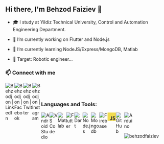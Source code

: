 ## Hi there, I'm Behzod Faiziev 👋

- 🎓 I study at Yildiz Technical University, Control and Automation Engineering Department.
- 🔭 I’m currently working on Flutter and Node.js
- 🌱 I’m currently learning NodeJS/Express/MongoDB, Matlab

- 📌 Target: Robotic engineer...

### 📫 Connect with me
[<img align="left" alt="Behzodjon | LinkedIn" width="28px" src="https://static.tildacdn.com/tild3662-3462-4466-b730-386233346239/linkedin.png" />](https://www.linkedin.com/in/behzod-faiziev/)

[<img align="left" alt="Behzodjon | Facebook" width="28px" src="https://images.vexels.com/media/users/3/137253/isolated/preview/90dd9f12fdd1eefb8c8976903944c026-facebook-icon-logo-by-vexels.png" />](https://www.facebook.com/behzod.faiziev/)

[<img align="left" alt="Behzodjon | Twitter" width="28px" src="https://assets3.insales.ru/assets/1/2236/1509564/1617713856/ft_icons_2_4.png" />](https://twitter.com/behzod_faiziev)

[<img align="left" alt="Behzodjon | Instagram" width="28px" src="https://pbs.twimg.com/media/DkeadI9XgAAGeWK.png" />](https://www.instagram.com/behzod.faiziev/)

<br />
<br />

### Languages and Tools:
<img align="left" alt="Android Studio" width="26px" src="https://i.ya-webdesign.com/images/android-studio-png.png" />
<img align="left" alt="VS Code" width="26px" src="https://www.vectorlogo.zone/logos/visualstudio_code/visualstudio_code-icon.svg" />
<img align="left" alt="Matlab" width="26px" src="https://www.mathworks.com/favicon.ico" />
<img align="left" alt="Flutter" width="26px" src="https://www.vectorlogo.zone/logos/flutterio/flutterio-icon.svg" />
<img align="left" alt="Dart" width="26px" src="https://www.vectorlogo.zone/logos/dartlang/dartlang-icon.svg" />
<img align="left" alt="Node.js" width="26px" src="https://nodejs.org/static/images/favicons/favicon.ico" />
<img align="left" alt="Mongodb" width="26px" src="https://www.mongodb.com/favicon.ico" />
<img align="left" alt="Firebase" width="26px" src="https://firebase.google.com/favicon.ico" />
<img align="left" alt="JavaScript" width="26px" src="https://raw.githubusercontent.com/github/explore/80688e429a7d4ef2fca1e82350fe8e3517d3494d/topics/javascript/javascript.png" /> 
<!-- <img align="left" alt="Git" width="26px" src="https://git-scm.com/favicon.ico" /> -->
<img align="left" alt="GitHub" width="26px" src="https://bitemycoin.com/wp-content/uploads/2018/06/GitHub-Logo.png" />
<img align="left" alt="Arduino" width="26px" src="https://www.arduino.cc/favicon.ico" />

<br />
<br />
<br />


<p>&ensp;<img align="left" src="https://github-readme-stats.vercel.app/api/top-langs/?username=behzodfaiziev&layout=compact&hide=html" alt="behzodfaiziev" /></p>
